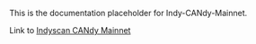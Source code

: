 This is the documentation placeholder for Indy-CANdy-Mainnet.

Link to [Indyscan CANdy Mainnet](https://candyscan.idlab.org/home/CANDY_PROD)
